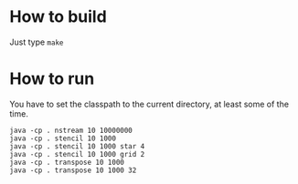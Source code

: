 # How to build

Just type `make`

# How to run

You have to set the classpath to the current directory, at least some of the time.

```
java -cp . nstream 10 10000000
java -cp . stencil 10 1000
java -cp . stencil 10 1000 star 4
java -cp . stencil 10 1000 grid 2
java -cp . transpose 10 1000
java -cp . transpose 10 1000 32
```
